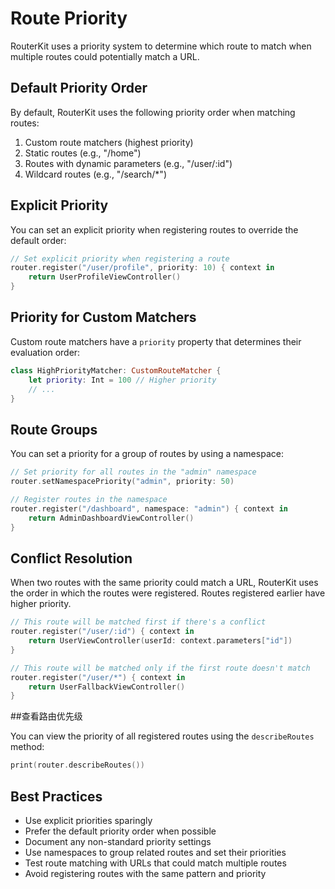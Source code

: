 # Route Priority

RouterKit uses a priority system to determine which route to match when multiple routes could potentially match a URL.

## Default Priority Order

By default, RouterKit uses the following priority order when matching routes:

1. Custom route matchers (highest priority)
2. Static routes (e.g., "/home")
3. Routes with dynamic parameters (e.g., "/user/:id")
4. Wildcard routes (e.g., "/search/*")

## Explicit Priority

You can set an explicit priority when registering routes to override the default order:

```swift
// Set explicit priority when registering a route
router.register("/user/profile", priority: 10) { context in
    return UserProfileViewController()
}
```

## Priority for Custom Matchers

Custom route matchers have a `priority` property that determines their evaluation order:

```swift
class HighPriorityMatcher: CustomRouteMatcher {
    let priority: Int = 100 // Higher priority
    // ...
}
```

## Route Groups

You can set a priority for a group of routes by using a namespace:

```swift
// Set priority for all routes in the "admin" namespace
router.setNamespacePriority("admin", priority: 50)

// Register routes in the namespace
router.register("/dashboard", namespace: "admin") { context in
    return AdminDashboardViewController()
}
```

## Conflict Resolution

When two routes with the same priority could match a URL, RouterKit uses the order in which the routes were registered. Routes registered earlier have higher priority.

```swift
// This route will be matched first if there's a conflict
router.register("/user/:id") { context in
    return UserViewController(userId: context.parameters["id"])
}

// This route will be matched only if the first route doesn't match
router.register("/user/*") { context in
    return UserFallbackViewController()
}
```

##查看路由优先级

You can view the priority of all registered routes using the `describeRoutes` method:

```swift
print(router.describeRoutes())
```

## Best Practices

- Use explicit priorities sparingly
- Prefer the default priority order when possible
- Document any non-standard priority settings
- Use namespaces to group related routes and set their priorities
- Test route matching with URLs that could match multiple routes
- Avoid registering routes with the same pattern and priority